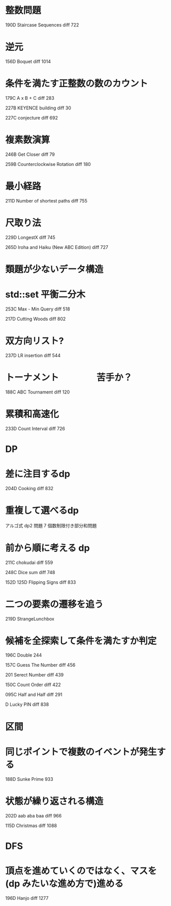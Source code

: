 # 整数問題

190D Staircase Sequences    diff 722


# 逆元

156D Boquet  diff 1014


# 条件を満たす正整数の数のカウント

179C A x B + C    diff 283

227B KEYENCE building diff 30

227C conjecture   diff 692



# 複素数演算

246B  Get Closer                      diff 79

259B  Counterclockwise Rotation       diff 180


# 最小経路

211D Number of shortest paths   diff 755


# 尺取り法

229D LongestX                        diff 745

265D Iroha and Haiku (New ABC Edition) diff 727




# 類題が少ないデータ構造

# std::set  平衡二分木

253C  Max - Min Query   diff 518

217D   Cutting Woods   diff 802

# 双方向リスト?

237D  LR insertion diff 544




# トーナメント 　　　　苦手か？

188C  ABC Tournament    diff  120

# 累積和高速化

233D Count Interval  diff 726



# DP

# 差に注目するdp

204D  Cooking   diff  832

# 重複して選べるdp

アルゴ式 dp2   問題 7 個数制限付き部分和問題


# 前から順に考える dp

211C chokudai    diff 559

248C Dice sum    diff 748

152D  125D Flipping Signs diff 833


# 二つの要素の遷移を追う

219D StrangeLunchbox


# 候補を全探索して条件を満たすか判定

196C Double 244

157C Guess The Number  diff 456

201 Serect Number  diff 439

150C Count Order   diff 422

095C Half and Half   diff 291

D Lucky PIN diff 838




# 区間

# 同じポイントで複数のイベントが発生する 

188D Sunke Prime 933



# 状態が繰り返される構造

202D aab aba baa   diff 966

115D Christmas   diff 1088



# DFS

# 頂点を進めていくのではなく、マスを(dp みたいな進め方で)進める

196D Hanjo  diff 1277


